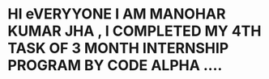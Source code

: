 # HI eVERYYONE I AM MANOHAR KUMAR JHA , I COMPLETED MY 4TH TASK OF 3 MONTH INTERNSHIP PROGRAM BY CODE ALPHA ....
